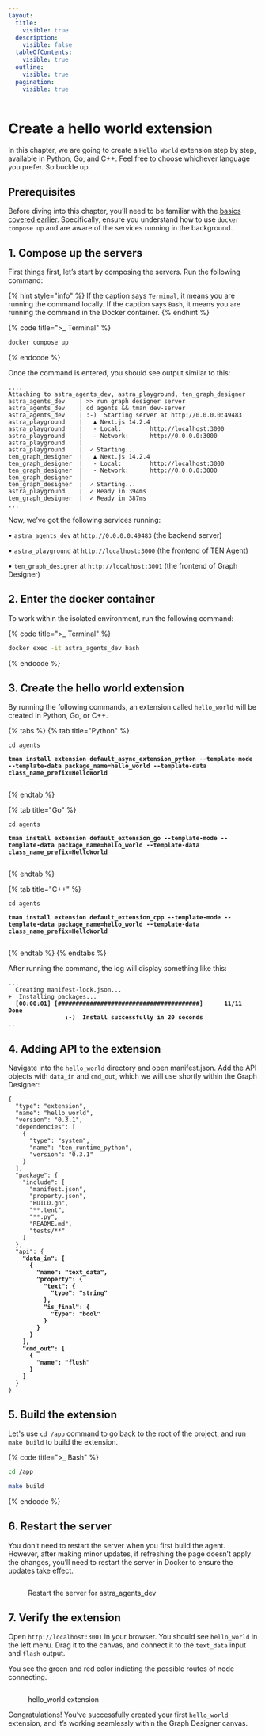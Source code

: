 ```yaml
---
layout:
  title:
    visible: true
  description:
    visible: false
  tableOfContents:
    visible: true
  outline:
    visible: true
  pagination:
    visible: true
---
```


# Create a hello world extension

In this chapter, we are going to create a `Hello World` extension step by step, available in Python, Go, and C++. Feel free to choose whichever language you prefer. So buckle up.

## Prerequisites

Before diving into this chapter, you’ll need to be familiar with the [basics covered earlier](quickstart.md). Specifically, ensure you understand how to use `docker compose up` and are aware of the services running in the background.

## 1. Compose up the servers

First things first, let’s start by composing the servers. Run the following command:

{% hint style="info" %}
If the caption says `Terminal`, it means you are running the command locally. If the caption says `Bash`, it means you are running the command in the Docker container.
{% endhint %}

{% code title=">_ Terminal" %}

```bash
docker compose up
```

{% endcode %}

Once the command is entered, you should see output similar to this:

<pre class="language-bash" data-title=">_ Terminal"><code class="lang-bash">....
Attaching to astra_agents_dev, astra_playground, ten_graph_designer
astra_agents_dev    | >> run graph designer server
astra_agents_dev    | cd agents && tman dev-server
astra_agents_dev    | :-)  Starting server at http://0.0.0.0:49483
astra_playground    |   ▲ Next.js 14.2.4
astra_playground    |   - Local:        http://localhost:3000
astra_playground    |   - Network:      http://0.0.0.0:3000
astra_playground    |
astra_playground    |  ✓ Starting...
ten_graph_designer  |   ▲ Next.js 14.2.4
ten_graph_designer  |   - Local:        http://localhost:3000
ten_graph_designer  |   - Network:      http://0.0.0.0:3000
ten_graph_designer  |
ten_graph_designer  |  ✓ Starting...
astra_playground    |  ✓ Ready in 394ms
ten_graph_designer  |  ✓ Ready in 387ms
...
</code></pre>

Now, we’ve got the following services running:

• `astra_agents_dev` at `http://0.0.0.0:49483` (the backend server)

• `astra_playground` at `http://localhost:3000` (the frontend of TEN Agent)

• `ten_graph_designer` at `http://localhost:3001` (the frontend of Graph Designer)

## 2. Enter the docker container

To work within the isolated environment, run the following command:

{% code title=">_ Terminal" %}

```bash
docker exec -it astra_agents_dev bash
```

{% endcode %}

## 3. Create the hello world extension

By running the following commands, an extension called `hello_world` will be created in Python, Go, or C++.

{% tabs %}
{% tab title="Python" %}
<pre class="language-bash" data-title=">_ Bash" data-overflow="wrap"><code class="lang-bash">cd agents

<strong>tman install extension default_async_extension_python --template-mode --template-data package_name=hello_world --template-data class_name_prefix=HelloWorld
</strong>
</code></pre>
{% endtab %}

{% tab title="Go" %}
<pre class="language-bash" data-title=">_ Bash" data-overflow="wrap"><code class="lang-bash">cd agents

<strong>tman install extension default_extension_go --template-mode --template-data package_name=hello_world --template-data class_name_prefix=HelloWorld
</strong>
</code></pre>
{% endtab %}

{% tab title="C++" %}
<pre class="language-bash" data-title=">_ Bash" data-overflow="wrap"><code class="lang-bash">cd agents

<strong>tman install extension default_extension_cpp --template-mode --template-data package_name=hello_world --template-data class_name_prefix=HelloWorld
</strong>
</code></pre>
{% endtab %}
{% endtabs %}

After running the command, the log will display something like this:

<pre class="language-bash" data-title=">_ Bash"><code class="lang-bash">...
  Creating manifest-lock.json...
+  Installing packages...
  <strong>[00:00:01] [########################################]      11/11      Done</strong>
                <strong>:-)  Install successfully in 20 seconds</strong>
...
</code></pre>

## 4. Adding API to the extension

Navigate into the `hello_world` directory and open manifest.json. Add the API objects with `data_in` and `cmd_out`, which we will use shortly within the Graph Designer:

<pre class="language-json" data-title="./hello_world/manifest.json"><code class="lang-json">{
  "type": "extension",
  "name": "hello_world",
  "version": "0.3.1",
  "dependencies": [
    {
      "type": "system",
      "name": "ten_runtime_python",
      "version": "0.3.1"
    }
  ],
  "package": {
    "include": [
      "manifest.json",
      "property.json",
      "BUILD.gn",
      "**.tent",
      "**.py",
      "README.md",
      "tests/**"
    ]
  },
  "api": {
<strong>    "data_in": [
</strong><strong>      {
</strong><strong>        "name": "text_data",
</strong><strong>        "property": {
</strong><strong>          "text": {
</strong><strong>            "type": "string"
</strong><strong>          },
</strong><strong>          "is_final": {
</strong><strong>            "type": "bool"
</strong><strong>          }
</strong><strong>        }
</strong><strong>      }
</strong><strong>    ],
</strong><strong>    "cmd_out": [
</strong><strong>      {
</strong><strong>        "name": "flush"
</strong><strong>      }
</strong><strong>    ]
</strong>  }
}
</code></pre>

## 5. Build the extension

Let's use `cd /app` command to go back to the root of the project, and run `make build` to build the extension.

{% code title=">_ Bash" %}

```bash
cd /app

make build
```

{% endcode %}

## 6. Restart the server

You don’t need to restart the server when you first build the agent. However, after making minor updates, if refreshing the page doesn’t apply the changes, you’ll need to restart the server in Docker to ensure the updates take effect.

<figure><img src="../assets/gif/docker_restart_server.gif" alt=""><figcaption><p>Restart the server for astra_agents_dev</p></figcaption></figure>

## 7. Verify the extension&#x20;

Open `http://localhost:3001` in your browser. You should see `hello_world` in the left menu. Drag it to the canvas, and connect it to the `text_data` input and `flash` output.

You see the green and red color indicting the possible routes of node connecting.&#x20;

<figure><img src="../assets/gif/hello_world_python.gif" alt=""><figcaption><p>hello_world extension</p></figcaption></figure>

Congratulations! You’ve successfully created your first `hello_world` extension, and it’s working seamlessly within the Graph Designer canvas.